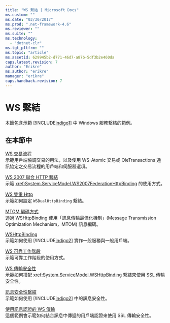 ```yaml
---
title: "WS 繫結 | Microsoft Docs"
ms.custom: ""
ms.date: "03/30/2017"
ms.prod: ".net-framework-4.6"
ms.reviewer: ""
ms.suite: ""
ms.technology: 
  - "dotnet-clr"
ms.tgt_pltfrm: ""
ms.topic: "article"
ms.assetid: 629945b2-d771-46d7-a87b-5df3b2e460da
caps.latest.revision: 7
author: "Erikre"
ms.author: "erikre"
manager: "erikre"
caps.handback.revision: 7
---
```

# WS 繫結
本節包含示範 [!INCLUDE[indigo1](../../../../includes/indigo1-md.md)] 中 Windows 服務繫結的範例。  
  
## 在本節中  
 [WS 交易流程](../../../../docs/framework/wcf/samples/ws-transaction-flow.md)  
 示範用戶端協調交易的用法，以及使用 WS\-Atomic 交易或 OleTransactions 通訊協定之交易流程的用戶端和伺服器選項。  
  
 [WS 2007 聯合 HTTP 繫結](../../../../docs/framework/wcf/samples/ws-2007-federation-http-binding.md)  
 示範 <xref:System.ServiceModel.WS2007FederationHttpBinding> 的使用方式。  
  
 [WS 雙重 Http](../../../../docs/framework/wcf/samples/ws-dual-http.md)  
 示範如何設定 `WSDualHttpBinding` 繫結。  
  
 [MTOM 編碼方式](../../../../docs/framework/wcf/samples/mtom-encoding.md)  
 透過 WSHttpBinding 使用「訊息傳輸最佳化機制」\(Message Transmission Optimization Mechanism，MTOM\) 訊息編碼。  
  
 [WSHttpBinding](../../../../docs/framework/wcf/samples/wshttpbinding.md)  
 示範如何使用 [!INCLUDE[indigo2](../../../../includes/indigo2-md.md)] 實作一般服務與一般用戶端。  
  
 [WS 可靠工作階段](../../../../docs/framework/wcf/samples/ws-reliable-session.md)  
 示範可靠工作階段的使用方式。  
  
 [WS 傳輸安全性](../../../../docs/framework/wcf/samples/ws-transport-security.md)  
 示範如何搭配 <xref:System.ServiceModel.WSHttpBinding> 繫結來使用 SSL 傳輸安全性。  
  
 [訊息安全性繫結](../../../../docs/framework/wcf/samples/message-security-binding.md)  
 示範如何使用 [!INCLUDE[indigo2](../../../../includes/indigo2-md.md)] 中的訊息安全性。  
  
 [使用訊息認證的 WS 傳輸](../../../../docs/framework/wcf/samples/ws-transport-with-message-credential.md)  
 這個範例會示範如何結合訊息中傳遞的用戶端認證來使用 SSL 傳輸安全性。